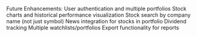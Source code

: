 Future Enhancements:
User authentication and multiple portfolios
Stock charts and historical performance visualization
Stock search by company name (not just symbol)
News integration for stocks in portfolio
Dividend tracking
Multiple watchlists/portfolios
Export functionality for reports
